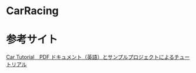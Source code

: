 CarRacing
===============

# 参考サイト
[Car Tutorial　PDF ドキュメント（英語）とサンプルプロジェクトによるチュートリアル](http://unity3d.com/learn/resources/downloads)